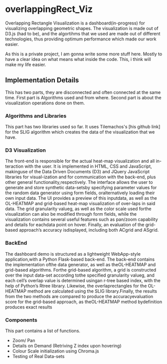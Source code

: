# overlappingRect_Viz

Overlapping Rectangle Visualization is a dashboard(in-progress) for visualizing overlapping geometric shapes. The visualization is made out of D3.js (had to be), and the algortihms that we used are made out of different technologies, thus providing optimum performance which made our work easier. 


As this is a private project, I am gonna write some more stuff here. Mostly to have a clear idea on what means what inside the code. This, i think will make my life easier. 

## Implementation Details

This has two parts, they are disconnected and often connected at the same time. First part is Algorithms used and from where. Second part is about the visualization operations done on them.

### Algorithms and Libraries
This part has two libraries used so far. It uses Tilemachos's [his github link] for the SLIG algorithm which creates the data of the visualization that we have. 



### D3 Visualization

The front-end is responsible for the actual heat-map visualization and all in-teraction with the user. It is implemented in HTML, CSS and JavaScript, makinguse of the Data Driven Documents (D3) and JQuery JavaScript libraries for visual-ization and for communication with the back-end, plus other general functionality,respectively. The interface allows the user to generate and store synthetic data-setsby specifying parameter values for the random data generator using form fields, oralternatively loading their own input data. The UI provides a preview of this inputdata, as well as the OL-HEATMAP and grid-based heat-map visualization of over-laps in said data. The grid granularity valueg, as well as the color scale used forthe visualization can also be modified through form fields, while the visualization contains several useful features such as pan/zoom capability and details for eachdata point on hover. Finally, an evaluation of the grid-based approach’s accuracy isdisplayed, including both ACgrid and ASgrid. 

### BackEnd

The dashboard demo is structured as a lightweight WebApp-style application,with a Python Flask-based back-end. The back-end contains the implementation ofthe data generator, as well as theOL-HEATMAP and grid-based algorithms. Forthe grid-based algorithm, a grid is constructed over the input data-set according tothe specified granularity valueg, and each cell’s overlap value is determined usingan r-tree based index, with the help of Python’s Rtree library. Likewise, the overlaprectangles for the OL-HEATMAP method are calculated using the SLIG library.Finally, the results from the two methods are compared to produce the accuracyevaluation score for the grid-based approach, as theOL-HEATMAP method bydefinition produces exact results


### Components 

This part contains a list of functions.

- Zoom/ Pan
- Details on Demand (Retriving Z index upon hovering)
- Colour Scale initialization using Chroma.js
- Testing of Real Data-sets

